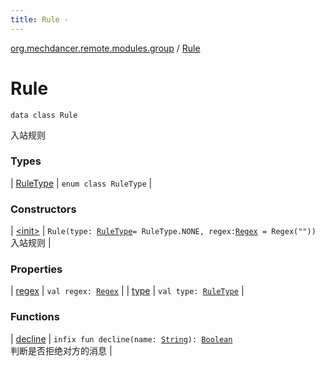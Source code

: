 ```yaml
---
title: Rule - 
---
```


[org.mechdancer.remote.modules.group](../index.html) / [Rule](./index.html)

# Rule

`data class Rule`

入站规则

### Types

| [RuleType](-rule-type/index.html) | `enum class RuleType` |

### Constructors

| [&lt;init&gt;](-init-.html) | `Rule(type: `[`RuleType`](-rule-type/index.html)` = RuleType.NONE, regex: `[`Regex`](https://kotlinlang.org/api/latest/jvm/stdlib/kotlin.text/-regex/index.html)` = Regex(""))`<br>入站规则 |

### Properties

| [regex](regex.html) | `val regex: `[`Regex`](https://kotlinlang.org/api/latest/jvm/stdlib/kotlin.text/-regex/index.html) |
| [type](type.html) | `val type: `[`RuleType`](-rule-type/index.html) |

### Functions

| [decline](decline.html) | `infix fun decline(name: `[`String`](https://kotlinlang.org/api/latest/jvm/stdlib/kotlin/-string/index.html)`): `[`Boolean`](https://kotlinlang.org/api/latest/jvm/stdlib/kotlin/-boolean/index.html)<br>判断是否拒绝对方的消息 |

